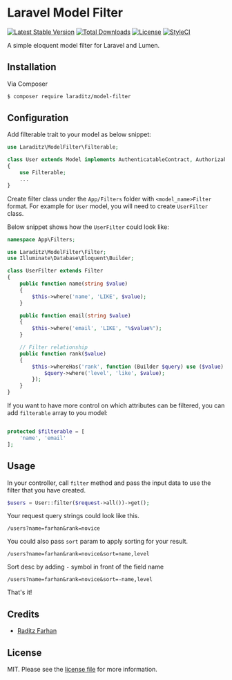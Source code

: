 # Laravel Model Filter

[![Latest Stable Version](https://poser.pugx.org/laraditz/model-filter/v/stable?format=flat-square)](https://packagist.org/packages/laraditz/model-filter)
[![Total Downloads](https://img.shields.io/packagist/dt/laraditz/model-filter?style=flat-square)](https://packagist.org/packages/laraditz/model-filter)
[![License](https://poser.pugx.org/laraditz/model-filter/license?format=flat-square)](https://packagist.org/packages/laraditz/model-filter)
[![StyleCI](https://github.styleci.io/repos/7548986/shield?style=square)](https://github.com/laraditz/model-filter)

A simple eloquent model filter for Laravel and Lumen.

## Installation

Via Composer

``` bash
$ composer require laraditz/model-filter
```

## Configuration

Add filterable trait to your model as below snippet:
```php
use Laraditz\ModelFilter\Filterable;

class User extends Model implements AuthenticatableContract, AuthorizableContract
{
    use Filterable;
    ...
}
```

Create filter class under the `App/Filters` folder with `<model_name>Filter` format. For example for `User` model, you will need to create `UserFilter` class. 

Below snippet shows how the `UserFilter` could look like:
```php
namespace App\Filters;

use Laraditz\ModelFilter\Filter;
use Illuminate\Database\Eloquent\Builder;

class UserFilter extends Filter
{
    public function name(string $value)
    {
        $this->where('name', 'LIKE', $value);
    }

    public function email(string $value)
    {
        $this->where('email', 'LIKE', "%$value%");
    }

    // Filter relationship
    public function rank($value)
    {
        $this->whereHas('rank', function (Builder $query) use ($value) {
            $query->where('level', 'like', $value);
        });
    }
}

```

If you want to have more control on which attributes can be filtered, you can add `filterable` array to you model:
```php

protected $filterable = [
    'name', 'email'
];
```

## Usage

In your controller, call `filter` method and pass the input data to use the filter that you have created.
```php
$users = User::filter($request->all())->get();
```

Your request query strings could look like this.
```
/users?name=farhan&rank=novice
```

You could also pass `sort` param to apply sorting for your result.
```
/users?name=farhan&rank=novice&sort=name,level
```

Sort desc by adding `-` symbol in front of the field name
```
/users?name=farhan&rank=novice&sort=-name,level
```

That's it!

## Credits

- [Raditz Farhan](https://github.com/raditzfarhan)

## License

MIT. Please see the [license file](LICENSE) for more information.